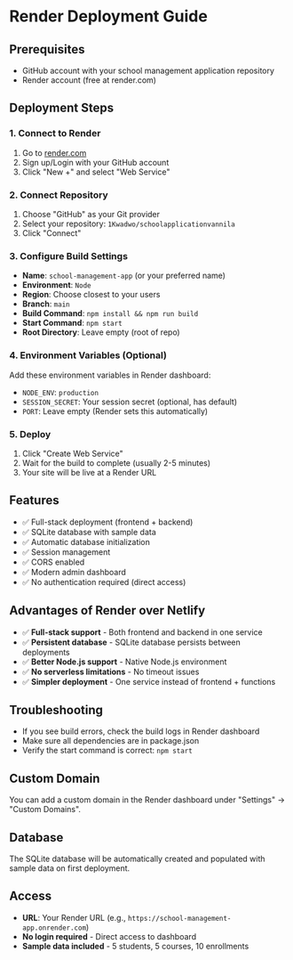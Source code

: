 # Render Deployment Guide

## Prerequisites
- GitHub account with your school management application repository
- Render account (free at render.com)

## Deployment Steps

### 1. Connect to Render
1. Go to [render.com](https://render.com)
2. Sign up/Login with your GitHub account
3. Click "New +" and select "Web Service"

### 2. Connect Repository
1. Choose "GitHub" as your Git provider
2. Select your repository: `1Kwadwo/schoolapplicationvannila`
3. Click "Connect"

### 3. Configure Build Settings
- **Name**: `school-management-app` (or your preferred name)
- **Environment**: `Node`
- **Region**: Choose closest to your users
- **Branch**: `main`
- **Build Command**: `npm install && npm run build`
- **Start Command**: `npm start`
- **Root Directory**: Leave empty (root of repo)

### 4. Environment Variables (Optional)
Add these environment variables in Render dashboard:
- `NODE_ENV`: `production`
- `SESSION_SECRET`: Your session secret (optional, has default)
- `PORT`: Leave empty (Render sets this automatically)

### 5. Deploy
1. Click "Create Web Service"
2. Wait for the build to complete (usually 2-5 minutes)
3. Your site will be live at a Render URL

## Features
- ✅ Full-stack deployment (frontend + backend)
- ✅ SQLite database with sample data
- ✅ Automatic database initialization
- ✅ Session management
- ✅ CORS enabled
- ✅ Modern admin dashboard
- ✅ No authentication required (direct access)

## Advantages of Render over Netlify
- ✅ **Full-stack support** - Both frontend and backend in one service
- ✅ **Persistent database** - SQLite database persists between deployments
- ✅ **Better Node.js support** - Native Node.js environment
- ✅ **No serverless limitations** - No timeout issues
- ✅ **Simpler deployment** - One service instead of frontend + functions

## Troubleshooting
- If you see build errors, check the build logs in Render dashboard
- Make sure all dependencies are in package.json
- Verify the start command is correct: `npm start`

## Custom Domain
You can add a custom domain in the Render dashboard under "Settings" → "Custom Domains".

## Database
The SQLite database will be automatically created and populated with sample data on first deployment.

## Access
- **URL**: Your Render URL (e.g., `https://school-management-app.onrender.com`)
- **No login required** - Direct access to dashboard
- **Sample data included** - 5 students, 5 courses, 10 enrollments
